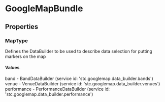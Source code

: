 # GoogleMapBundle

## Properties

### MapType
Defines the DataBuilder to be used to describe data selection for putting markers on the map

#### Values
band - BandDataBuilder (service id: 'stc.googlemap.data_builder.bands') <br>
venue - VenueDataBuilder (service id: 'stc.googlemap.data_builder.venues') <br>
performance - PerformanceDataBuilder (service id: 'stc.googlemap.data_builder.performance') <br>



